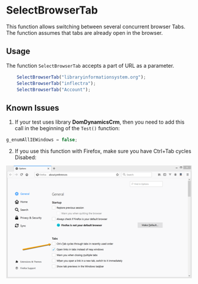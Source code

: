 # SelectBrowserTab

This function allows switching between several concurrent browser Tabs. The function assumes that tabs are already open in the browser.

## Usage

The function `SelectBrowserTab` accepts a part of URL as a parameter.

```javascript
    SelectBrowserTab("libraryinformationsystem.org");
    SelectBrowserTab("inflectra");
    SelectBrowserTab("Account");
```

## Known Issues

1. If your test uses library **DomDynamicsCrm**, then you need to add this call in the beginning of the `Test()` function:

```javascript
g_enumAllIEWindows = false;
```

2. If you use this function with Firefox, make sure you have Ctrl+Tab cycles Disabed:

![Disable](img/CtrlTabCycles.png )

